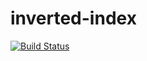 # inverted-index
[![Build Status](https://travis-ci.org/andela-pbirir/inverted-index.svg?branch=develop)](https://travis-ci.org/andela-pbirir/inverted-index)

